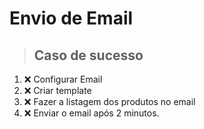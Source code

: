 # Envio de Email

> ## Caso de sucesso

1. :x: Configurar Email
2. :x: Criar template
3. :x: Fazer a listagem dos produtos no email
4. :x: Enviar o email após 2 minutos.

